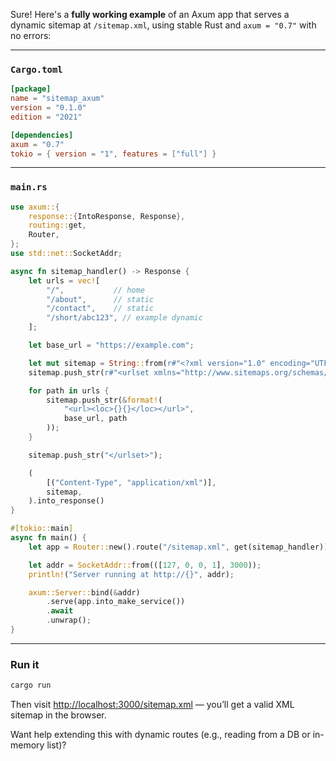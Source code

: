 Sure! Here's a **fully working example** of an Axum app that serves a dynamic sitemap at `/sitemap.xml`, using stable Rust and `axum = "0.7"` with no errors:

---

### **`Cargo.toml`**
```toml
[package]
name = "sitemap_axum"
version = "0.1.0"
edition = "2021"

[dependencies]
axum = "0.7"
tokio = { version = "1", features = ["full"] }
```

---

### **`main.rs`**
```rust
use axum::{
    response::{IntoResponse, Response},
    routing::get,
    Router,
};
use std::net::SocketAddr;

async fn sitemap_handler() -> Response {
    let urls = vec![
        "/",           // home
        "/about",      // static
        "/contact",    // static
        "/short/abc123", // example dynamic
    ];

    let base_url = "https://example.com";

    let mut sitemap = String::from(r#"<?xml version="1.0" encoding="UTF-8"?>"#);
    sitemap.push_str(r#"<urlset xmlns="http://www.sitemaps.org/schemas/sitemap/0.9">"#);

    for path in urls {
        sitemap.push_str(&format!(
            "<url><loc>{}{}</loc></url>",
            base_url, path
        ));
    }

    sitemap.push_str("</urlset>");

    (
        [("Content-Type", "application/xml")],
        sitemap,
    ).into_response()
}

#[tokio::main]
async fn main() {
    let app = Router::new().route("/sitemap.xml", get(sitemap_handler));

    let addr = SocketAddr::from(([127, 0, 0, 1], 3000));
    println!("Server running at http://{}", addr);

    axum::Server::bind(&addr)
        .serve(app.into_make_service())
        .await
        .unwrap();
}
```

---

### **Run it**
```bash
cargo run
```

Then visit [http://localhost:3000/sitemap.xml](http://localhost:3000/sitemap.xml) — you’ll get a valid XML sitemap in the browser.

Want help extending this with dynamic routes (e.g., reading from a DB or in-memory list)?
